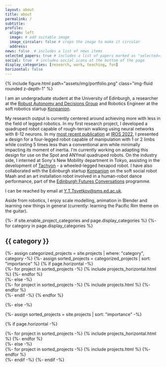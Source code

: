 ```yaml
---
layout: about
title: about
permalink: /
subtitle: 
profile:
  align: left
  image: # add suitable image
  image_circular: false # crops the image to make it circular
  address: 
news: false  # includes a list of news items
selected_papers: true # includes a list of papers marked as "selected={true}"
social: true  # includes social icons at the bottom of the page
display_categories: [research, work, teaching, fun]
horizontal: false
---
```


<div class="row">
    <div class="col-sm mt-3 mt-md-0">
        {% include figure.html path="assets/img/portfolio.png" class="img-fluid rounded z-depth-1" %}
    </div>
</div>

I am an undergraduate student at the University of Edinburgh, a researcher at the [Robust Autonomy and Decisions Group](https://rad.inf.ed.ac.uk/) and Robotics Engineer at the soft robotics startup [Konpanion](konpanion.com).

My research output is currently centered around achieving more with less in the field of legged robotics. In my first research project, I developed a quadruped robot capable of rough-terrain walking using neural networks with 8-12 neurons. In my [most recent publication](https://arxiv.org/abs/2207.08765) at [IROS 2022](https://ras.papercept.net/conferences/conferences/IROS22/program/IROS22_ContentListWeb_2.html#mob-4_02), I presented a design for a four-legged robot capable of manipulation with 1 or 2 limbs while costing 5 times less than a conventional arm while minimally impacting its moment of inertia. I'm currently working on adapting this design for use on the Spot and ANYmal quadruped robots. On the industry side,  I interned at Sony's New Mobility department in Tokyo, assisting in the development of [Tachyon](https://www.sony.com/en/SonyInfo/research/technologies/new_mobility/) - a wheeled-legged hexapod robot. I have also collaborated with the Edinburgh startup [Konpanion](https://konpanion.com/) on the soft social robot Maah and an art installation robot involved in a human-robot dance performance, part of the [Edinburgh Futures Conversations](https://efi.ed.ac.uk/watch-event-recordings/) programme.

I can be reached by email at [Y.T.Tsvetkov@sms.ed.ac.uk](mailto:Y.T.Tsvetkov@sms.ed.ac.uk).

Aside from robotics, I enjoy scale modelling, animation in Blender and learning new things in general (currently: learning the Pacific Rim theme on the guitar).

<!-- pages/projects.md -->
<div class="projects">
{%- if site.enable_project_categories and page.display_categories %}
  <!-- Display categorized projects -->
  {%- for category in page.display_categories %}
  <h2 class="category">{{ category }}</h2>
  {%- assign categorized_projects = site.projects | where: "category", category -%}
  {%- assign sorted_projects = categorized_projects | sort: "importance" %}
  <!-- Generate cards for each project -->
  {% if page.horizontal -%}
  <div class="container">
    <div class="row row-cols-3">
    {%- for project in sorted_projects -%}
      {% include projects_horizontal.html %}
    {%- endfor %}
    </div>
  </div>
  {%- else -%}
  <div class="grid">
    {%- for project in sorted_projects -%}
      {% include projects.html %}
    {%- endfor %}
  </div>
  {%- endif -%}
  {% endfor %}

{%- else -%}
<!-- Display projects without categories -->
  {%- assign sorted_projects = site.projects | sort: "importance" -%}
  <!-- Generate cards for each project -->
  {% if page.horizontal -%}
  <div class="container">
    <div class="row row-cols-2">
    {%- for project in sorted_projects -%}
      {% include projects_horizontal.html %}
    {%- endfor %}
    </div>
  </div>
  {%- else -%}
  <div class="grid">
    {%- for project in sorted_projects -%}
      {% include projects.html %}
    {%- endfor %}
  </div>
  {%- endif -%}
{%- endif -%}
</div>
